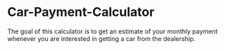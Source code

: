 # Car-Payment-Calculator
 The goal of this calculator is to get an estimate of your monthly payment whenever you are interested in getting a car from the dealership.
